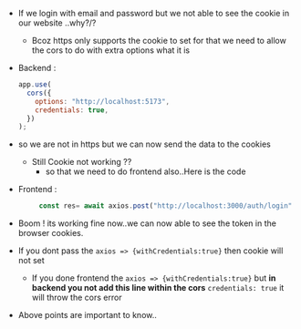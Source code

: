 - If we login with email and password but we not able to see the cookie in our website ..why?/?
  - Bcoz https only supports the cookie to set for that we need to allow the cors to do with extra options what it is
- Backend :

  ```javascript
  app.use(
    cors({
      options: "http://localhost:5173",
      credentials: true,
    })
  );
  ```

- so we are not in https but we can now send the data to the cookies
  - Still Cookie not working ??
    - so that we need to do frontend also..Here is the code
- Frontend :

  ```javascript
       const res= await axios.post("http://localhost:3000/auth/login",formData,withCredentials:true);

  ```

- Boom ! its working fine now..we can now able to see the token in the browser cookies.
- If you dont pass the `axios => {withCredentials:true}` then cookie will not set
  - If you done frontend the `axios => {withCredentials:true}` but **in backend you not add this line within the cors** `credentials: true` it will throw the cors error
- Above points are important to know..
  